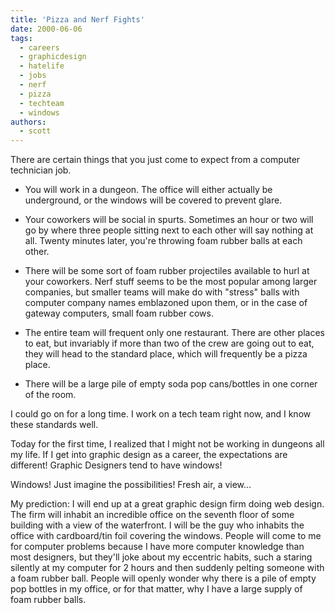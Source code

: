 ```yaml
---
title: 'Pizza and Nerf Fights'
date: 2000-06-06
tags:
  - careers
  - graphicdesign
  - hatelife
  - jobs
  - nerf
  - pizza
  - techteam
  - windows
authors:
  - scott
---
```


There are certain things that you just come to expect from a computer technician job.

- You will work in a dungeon. The office will either actually be underground, or the windows will be covered to prevent glare.

- Your coworkers will be social in spurts. Sometimes an hour or two will go by where three people sitting next to each other will say nothing at all. Twenty minutes later, you're throwing foam rubber balls at each other.

- There will be some sort of foam rubber projectiles available to hurl at your coworkers. Nerf stuff seems to be the most popular among larger companies, but smaller teams will make do with "stress" balls with computer company names emblazoned upon them, or in the case of gateway computers, small foam rubber cows.

- The entire team will frequent only one restaurant. There are other places to eat, but invariably if more than two of the crew are going out to eat, they will head to the standard place, which will frequently be a pizza place.

- There will be a large pile of empty soda pop cans/bottles in one corner of the room.

I could go on for a long time. I work on a tech team right now, and I know these standards well.

Today for the first time, I realized that I might not be working in dungeons all my life. If I get into graphic design as a career, the expectations are different! Graphic Designers tend to have windows!

Windows! Just imagine the possibilities! Fresh air, a view...

My prediction: I will end up at a great graphic design firm doing web design. The firm will inhabit an incredible office on the seventh floor of some building with a view of the waterfront. I will be the guy who inhabits the office with cardboard/tin foil covering the windows. People will come to me for computer problems because I have more computer knowledge than most designers, but they'll joke about my eccentric habits, such a staring silently at my computer for 2 hours and then suddenly pelting someone with a foam rubber ball. People will openly wonder why there is a pile of empty pop bottles in my office, or for that matter, why I have a large supply of foam rubber balls.
